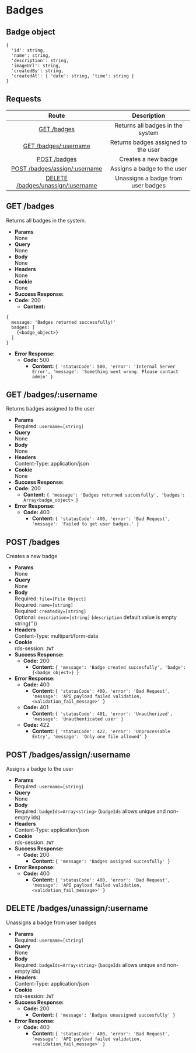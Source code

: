 # Badges

## Badge object

```
{
  'id': string,
  'name': string,
  'description': string,
  'imageUrl': string,
  'createdBy': string,
  'createdAt': { 'date': string, 'time': string }
}
```

## **Requests**

|              Route                                                      |           Description                   |
|:-----------------------------------------------------------------------:|:---------------------------------------:|
|    [GET /badges](#get-badges)                                           |   Returns all badges in the system      |
|    [GET /badges/:username](#get-badgesusername)                         |   Returns badges assigned to the user   |
|    [POST /badges](#post-badges)                                         |   Creates a new badge                   |
|    [POST /badges/assign/:username](#post-badgesassignusername)          |   Assigns a badge to the user           |
|    [DELETE /badges/unassign/:username](#delete-badgesunassignusername)  |   Unassigns a badge from user badges    |


## **GET /badges**

Returns all badges in the system.

- **Params**  
  None
- **Query**  
  None
- **Body**  
  None
- **Headers**  
  None
- **Cookie**  
  None
- **Success Response:**
- **Code:** 200
  - **Content:**

```
{
  message: 'Badges returned successfully!'
  badges: [
    {<badge_object>}
  ]
}
```

- **Error Response:**
  - **Code:** 500
    - **Content:** `{ 'statusCode': 500, 'error': 'Internal Server Error', 'message': 'Something went wrong. Please contact admin' }`


## **GET /badges/:username**

Returns badges assigned to the user

- **Params**  
  Required: `username=[string]`
- **Query**  
  None
- **Body**  
  None
- **Headers**  
  Content-Type: application/json
- **Cookie**  
  None
- **Success Response:**
- **Code:** 200
  - **Content:** `{ 'message': 'Badges returned succesfully', 'badges': Array<badge_object> }` 
- **Error Response:**
  - **Code:** 400
    - **Content:** `{ 'statusCode': 400, 'error': 'Bad Request', 'message': 'Failed to get user badges.' }`


## **POST /badges**

Creates a new badge

- **Params**  
  None
- **Query**  
  None
- **Body**  
  Required: `file=[File Object]`
  <br>
  Required: `name=[string]`
  <br>
  Required: `createdBy=[string]`
  <br>
  Optional: `description=[string]` (`description` default value is empty string(''))
- **Headers**  
  Content-Type: multipart/form-data
- **Cookie**  
  rds-session: `JWT`
- **Success Response:**
  - **Code:** 200
    - **Content:** `{ 'message': 'Badge created succesfully', 'badge': {<badge_object>} }` 
- **Error Response:**
  - **Code:** 400 
    - **Content:** `{ 'statusCode': 400, 'error': 'Bad Request', 'message': 'API payload failed validation, <validation_fail_message>' }`
  - **Code:** 401 
    - **Content:** `{ 'statusCode': 401, 'error': 'Unauthorized', 'message': 'Unauthenticated user' }`
  - **Code:** 422 
    - **Content:** `{ 'statusCode': 422, 'error': 'Unprocessable Entry', 'message': 'Only one file allowed' }`
 

## **POST /badges/assign/:username**

Assigns a badge to the user

- **Params**  
  Required: `username=[string]` 
- **Query**  
  None
- **Body**  
  Required: `badgeIds=Array<string>` (`badgeIds` allows unique and non-empty ids)
- **Headers**  
  Content-Type: application/json
- **Cookie**  
  rds-session: `JWT`
- **Success Response:**
  - **Code:** 200
    - **Content:** `{ 'message': 'Badges assigned succesfully' }` 
- **Error Response:**
  - **Code:** 400 
    - **Content:** `{ 'statusCode': 400, 'error': 'Bad Request', 'message': 'API payload failed validation, <validation_fail_message>' }`


## **DELETE /badges/unassign/:username**

Unassigns a badge from user badges

- **Params**  
  Required: `username=[string]` 
- **Query**  
  None
- **Body**  
  Required: `badgeIds=Array<string>` (`badgeIds` allows unique and non-empty ids)
- **Headers**  
  Content-Type: application/json
- **Cookie**  
  rds-session: `JWT`
- **Success Response:**
  - **Code:** 200
    - **Content:** `{ 'message': 'Badges unassigned succesfully' }` 
- **Error Response:**
  - **Code:** 400 
    - **Content:** `{ 'statusCode': 400, 'error': 'Bad Request', 'message': 'API payload failed validation, <validation_fail_message>' }`


